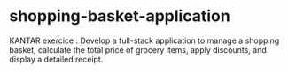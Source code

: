 # shopping-basket-application
KANTAR exercice : Develop a full-stack application to manage a shopping basket, calculate the total price of grocery items, apply discounts, and display a detailed receipt.
